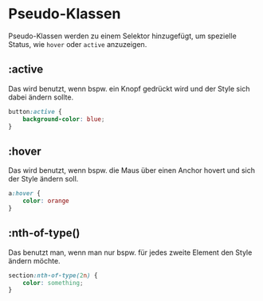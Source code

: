 # Pseudo-Klassen

Pseudo-Klassen werden zu einem Selektor hinzugefügt, um spezielle Status, wie `hover` oder `active` anzuzeigen.

## :active

Das wird benutzt, wenn bspw. ein Knopf gedrückt wird und der Style sich dabei ändern sollte.

```CSS
button:active {
    background-color: blue;
}
```

## :hover

Das wird benutzt, wenn bspw. die Maus über einen Anchor hovert und sich der Style ändern soll.

```CSS
a:hover {
    color: orange
}
```

## :nth-of-type()

Das benutzt man, wenn man nur bspw. für jedes zweite Element den Style ändern möchte.

```CSS
section:nth-of-type(2n) {
	color: something;
}
```